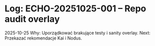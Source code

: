 # Log: ECHO-20251025-001 – Repo audit overlay

2025-10-25 Why: Uporządkować brakujące testy i sanity overlay. Next: Przekazać rekomendacje Kai i Nodus.

